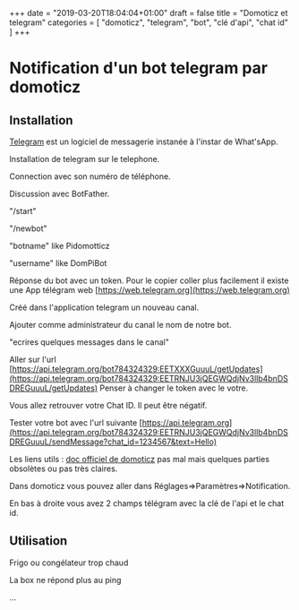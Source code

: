 +++
date = "2019-03-20T18:04:04+01:00"
draft = false
title = "Domoticz et telegram"
categories = [ "domoticz", "telegram", "bot", "clé d'api", "chat id" ]
+++
# Notification d'un bot telegram par domoticz
## Installation
[Telegram](https://fr.wikipedia.org/wiki/Telegram_(application)) est un logiciel de messagerie instanée à l'instar de What'sApp.

Installation de telegram sur le telephone.

Connection avec son numéro de téléphone.

Discussion avec BotFather.

"/start"

"/newbot"

"botname" like Pidomotticz

"username" like DomPiBot

Réponse du bot avec un token.
Pour le copier coller plus facilement il existe une App télégram web [https://web.telegram.org](https://web.telegram.org)

Créé dans l'application telegram un nouveau canal.

Ajouter comme administrateur du canal le nom de notre bot.

"ecrires quelques messages dans le canal"

Aller sur l'url [https://api.telegram.org/bot784324329:EETXXXGuuuL/getUpdates](https://api.telegram.org/bot784324329:EETRNJU3jQEGWQdjNv3llb4bnDSDREGuuuL/getUpdates)
Penser à changer le token avec le votre.

Vous allez retrouver votre Chat ID. Il peut être négatif.

Tester votre bot avec l'url suivante [https://api.telegram.org](https://api.telegram.org/bot784324329:EETRNJU3jQEGWQdjNv3llb4bnDSDREGuuuL/sendMessage?chat_id=1234567&text=Hello)

Les liens utils :
[doc officiel de domoticz](https://www.domoticz.com/wiki/Telegram_Bot) pas mal mais quelques parties obsolètes ou pas très claires.

Dans domoticz vous pouvez aller dans Réglages=>Paramètres=>Notification.

En bas à droite vous avez 2 champs télégram avec la clé de l'api et le chat id.

## Utilisation
Frigo ou congélateur trop chaud

La box ne répond plus au ping

...

